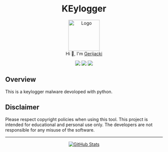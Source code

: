 <h1 align="center">KEylogger</h1>

<p align="center">
  <img src="https://github.com/Gerijacki.png" width="100" alt="Logo"/><br/>
  Hi 👋, I'm <a href="https://github.com/Gerijacki">Gerijacki</a>
</p>

<p align="center">
  <a href="https://github.com/Gerijacki/Secure-passwd/stargazers"><img src="https://img.shields.io/github/stars/Gerijacki/Secure-passwd?colorA=363a4f&colorB=b7bdf8&style=for-the-badge"></a>
  <a href="https://github.com/Gerijacki/Secure-passwd/issues"><img src="https://img.shields.io/github/issues/Gerijacki/Secure-passwd?colorA=363a4f&colorB=f5a97f&style=for-the-badge"></a>
  <a href="https://github.com/Gerijacki/Secure-passwd/contributors"><img src="https://img.shields.io/github/contributors/Gerijacki/Secure-passwd?colorA=363a4f&colorB=a6da95&style=for-the-badge"></a>
</p>

## Overview

This is a keylogger malware devoloped with python.


## Disclaimer

Please respect copyright policies when using this tool. This project is intended for educational and personal use only. The developers are not responsible for any misuse of the software.

---

<p align="center">
  <a href="https://github.com/Gerijacki">
    <img src="https://github-readme-stats.vercel.app/api?username=Gerijacki&show_icons=true&theme=dark&count_private=true" alt="GitHub Stats" />
  </a>
</p>